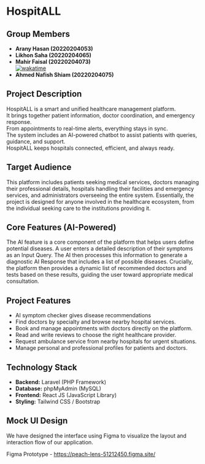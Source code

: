 # HospitALL

## Group Members
- **Arany Hasan (20220204053)**
  <!-- [Arany's WakaTime](https://wakatime.com/) -->
- **Likhon Saha (20220204065)**
  <!-- [Likhon's WakaTime](https://wakatime.com/) -->
- **Mahir Faisal (20220204073)**  
  <a href="https://wakatime.com/badge/user/f60b5d2c-a443-490a-8ce6-9166fa25024d/project/4a34596e-d6f6-45af-97e2-5ad3da2c33fd"><img src="https://wakatime.com/badge/user/f60b5d2c-a443-490a-8ce6-9166fa25024d/project/4a34596e-d6f6-45af-97e2-5ad3da2c33fd.svg" alt="wakatime"></a>
- **Ahmed Nafish Shiam (20220204075)**
  <!-- [Shiam's WakaTime](https://wakatime.com/) -->

## Project Description
HospitALL is a smart and unified healthcare management platform.  
It brings together patient information, doctor coordination, and emergency response.  
From appointments to real-time alerts, everything stays in sync.  
The system includes an AI-powered chatbot to assist patients with queries, guidance, and support.  
HospitALL keeps hospitals connected, efficient, and always ready.

## Target Audience
This platform includes patients seeking medical services, 
doctors managing their professional details, hospitals handling their facilities and emergency services, 
and administrators overseeing the entire system. Essentially, the project is designed for anyone involved in the healthcare ecosystem, 
from the individual seeking care to the institutions providing it.

## Core Features (AI-Powered)
The AI feature is a core component of the platform that helps users define potential diseases. A user enters a detailed description of their symptoms as an Input Query. The AI then processes this information to generate a diagnostic AI Response that includes a list of possible diseases. Crucially, the platform then provides a dynamic list of recommended doctors and tests based on these results, guiding the user toward appropriate medical consultation.

## Project Features
- AI symptom checker gives disease recommendations
- Find doctors by specialty and browse nearby hospital services.
- Book and manage appointments with doctors directly on the platform.
- Read and write reviews to choose the right healthcare provider.
- Request ambulance service from nearby hospitals for urgent situations.
- Manage personal and professional profiles for patients and doctors.

## Technology Stack

- **Backend:** Laravel (PHP Framework)
- **Database:** phpMyAdmin (MySQL)
- **Frontend:** React JS (JavaScript Library)
- **Styling:** Tailwind CSS / Bootstrap

## Mock UI Design
 We have designed the interface using Figma to visualize the layout and interaction flow of our
 application.

  Figma Prototype - https://peach-lens-51212450.figma.site/







